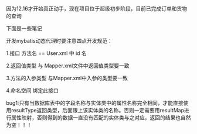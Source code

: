 因为12.16才开始真正动手，现在项目位于超级初步阶段，目前已完成订单和货物的查询















下面是一些笔记




开发mybatis动态代理时要注意四点开发规范：

1.接口 方法名 == User.xml 中 id 名

2.返回值类型 与 Mapper.xml文件中返回值类型要一致

3.方法的入参类型 与Mapper.xml中入参的类型要一致

4.命名空间 绑定此接口



bug1:只有当数据库表中的字段名称与实体类中的属性名称完全相同，才能直接使用resultType返回类型，后面跟上该实体类的名称。否则一定需要用resultMap进行属性映射，否则得到的数据一直没有匹配的实体类与之对应，返回的结果也自然为空！！！
